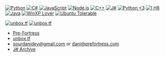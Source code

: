[![Python](https://img.shields.io/static/v1?label=&message=Python&color=9B18B7&logo=python&logoColor=FFFFFF)](https://www.python.org/)
[![C#](https://img.shields.io/static/v1?label=&message=C%23&color=267dc9&logo=csharp&logoColor=FFFFFF)](https://docs.microsoft.com/en-us/dotnet/csharp/)
[![JavaScript](https://img.shields.io/static/v1?label=&message=JavaScript&color=F1E05A&logo=javascript&logoColor=FFFFFF)](https://developer.mozilla.org/en-US/docs/Web/JavaScript)
[![Node.js](https://img.shields.io/static/v1?label=&message=Node.js&color=47d147&logo=node.js&logoColor=FFFFFF)](https://nodejs.org/en/)
[![C++](https://img.shields.io/static/v1?label=&message=C%2B%2B&color=00599C&logo=C%2B%2B&logoColor=FFFFFF)](http://www.cplusplus.org/)
[![J#](https://img.shields.io/static/v1?label=&message=J%23&color=e66419&logo=.net&logoColor=FFFFFF)](https://vjsharp.net)
[![Python <3](https://img.shields.io/static/v1?label=&message=Python<3&color=9B18B7&logo=python&logoColor=FFFFFF)](https://www.python.org/)
[![I H8](https://img.shields.io/badge/-I%20H8-red)](https://yoinkysploinky.xyz)
[![Java](https://img.shields.io/static/v1?label&message=Java&color=FFC500&logo=java&logoColor=000000)](https://www.youtube.com/watch?v=YQfzrBcjoBs)
[![WinXP Lover](https://img.shields.io/static/v1?label=&message=WinXP%20Lover&color=003399&logo=windows-xp&logoColor=FFFFFF)](https://scratch.mit.edu/projects/2435621/)
[![Ubuntu Tolerable](https://img.shields.io/static/v1?label=&message=Ubuntu%20Tolerable&color=orange&logo=ubuntu&logoColor=FFFFFF)](https://hotdoglinux.com/)


[![unbox.tf](https://img.shields.io/badge/-unbox.tf-orange)](https://ubx.tf/dc)
[![unbox.tf](https://img.shields.io/discord/832070068371980338)](https://ubx.tf/dc)

- [Pre-Fortress](https://pre-fortress.com)
- [unbox.tf](https://ubx.tf/dc)
- sourdanidev@gmail.com or dani@prefortress.com
- [J# Archive](https://vjsharp.net)
